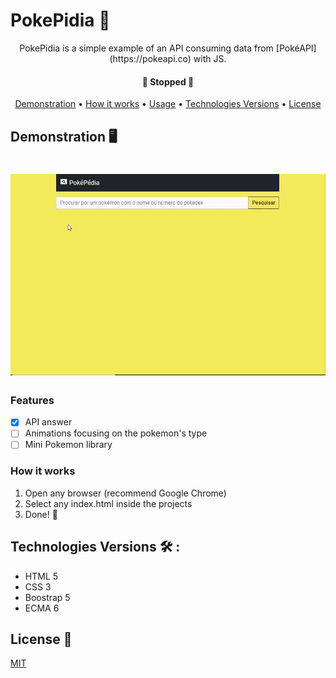 # PokePidia :space_invader:

<p align="center">
	PokePidia is a simple example of an API consuming data from [PokéAPI](https://pokeapi.co) with JS.
</p>

<h4 align="center"> 
	🚧  Stopped  🚧
</h4>

<p align="center">
 <a href="#demonstration">Demonstration</a> •
 <a href="#how">How it works</a> •
 <a href="#usage">Usage</a> • 
 <a href="#technologies">Technologies Versions</a> • 
 <a href="#license">License</a>  
</p>

## Demonstration :desktop_computer:

<h1 align="center">
  <img alt="example" title="#example" src="./assets/example.gif" />
</h1>

### Features

- [x] API answer 
- [ ] Animations focusing on the pokemon's type
- [ ] Mini Pokemon library

### How it works

1. Open any browser (recommend Google Chrome)
2. Select any index.html inside the projects 
3. Done! 🚀

## Technologies Versions 🛠 : 

- HTML 5
- CSS 3
- Boostrap 5
- ECMA 6

## License :roll_of_paper:

[MIT](./LICENSE)